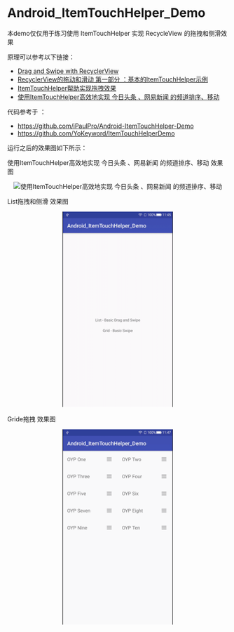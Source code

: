 # Android_ItemTouchHelper_Demo

本demo仅仅用于练习使用 ItemTouchHelper 实现 RecycleView 的拖拽和侧滑效果

原理可以参考以下链接：
+ [Drag and Swipe with RecyclerView](https://medium.com/@ipaulpro/drag-and-swipe-with-recyclerview-b9456d2b1aaf)
+ [RecyclerView的拖动和滑动 第一部分 ：基本的ItemTouchHelper示例](http://www.jcodecraeer.com/a/anzhuokaifa/androidkaifa/2015/0630/3123.html)
+ [ItemTouchHelper帮助实现拖拽效果](http://www.jianshu.com/p/45e473fe972c )
+ [使用ItemTouchHelper高效地实现 今日头条 、网易新闻 的频道排序、移动](http://www.jianshu.com/p/d30fd8da4eac)

代码参考于 ：
+ https://github.com/iPaulPro/Android-ItemTouchHelper-Demo 
+ https://github.com/YoKeyword/ItemTouchHelperDemo

运行之后的效果图如下所示：

使用ItemTouchHelper高效地实现 今日头条 、网易新闻 的频道排序、移动 效果图
<center>
<img src="https://github.com/ouyangpeng/Android_ItemTouchHelper_Demo/blob/master/ScreenCapture/v3.gif" width="50%" height="50%" 
alt="使用ItemTouchHelper高效地实现 今日头条 、网易新闻 的频道排序、移动"/>
</center>


List拖拽和侧滑 效果图
<center>
<img src="https://github.com/ouyangpeng/Android_ItemTouchHelper_Demo/blob/master/ScreenCapture/v1.gif" width="50%" height="50%" 
alt="List拖拽和侧滑"/>
</center>

Gride拖拽 效果图
<center>
<img src="https://github.com/ouyangpeng/Android_ItemTouchHelper_Demo/blob/master/ScreenCapture/v2.gif" width="50%" height="50%" 
alt="Gride拖拽"/>
</center>
